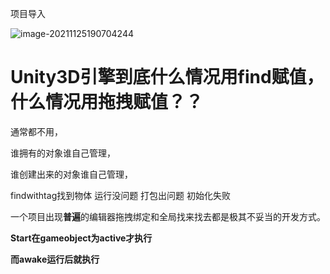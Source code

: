 

项目导入

![image-20211125190704244](C:\Users\xian\AppData\Roaming\Typora\typora-user-images\image-20211125190704244.png)





# Unity3D引擎到底什么情况用find赋值，什么情况用拖拽赋值？？



通常都不用，

谁拥有的对象谁自己管理，

谁创建出来的对象谁自己管理，

findwithtag找到物体 运行没问题 打包出问题 初始化失败





一个项目出现**普遍**的编辑器拖拽绑定和全局找来找去都是极其不妥当的开发方式。



**Start在gameobject为active才执行**

**而awake运行后就执行**

